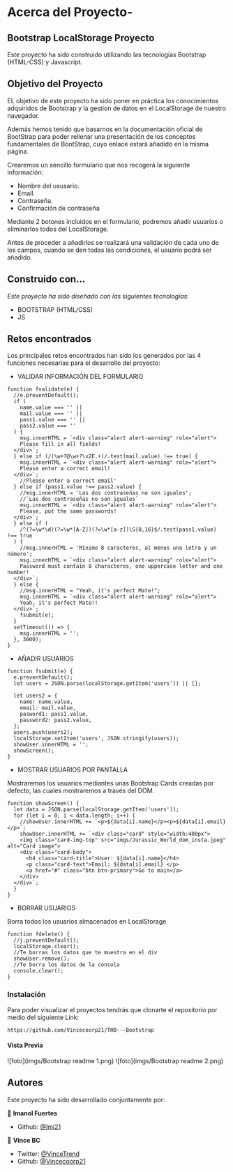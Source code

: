 # Acerca del Proyecto-

## Bootstrap LocalStorage Proyecto

Este proyecto ha sido construido utilizando las tecnologías Bootstrap (HTML-CSS) y Javascript.

## Objetivo del Proyecto

EL objetivo de este proyecto ha sido poner en práctica los conocimientos adquiridos de Bootstrap y la gestion de datos en el LocalStorage de nuestro navegador.

Además hemos tenido que basarnos en la documentación oficial de BootStrap para poder rellenar una presentación de los conceptos fundamentales de BootStrap, cuyo enlace estará añadido en la misma página.

Crearemos un sencillo formulario que nos recogerá la siguiente información:

- Nombre del ususario.
- Email.
- Contraseña.
- Confirmación de contraseña

Mediante 2 botones incluidos en el formulario, podremos añadir usuarios o eliminarlos todos del LocalStorage.

Antes de proceder a añadirlos se realizará una validación de cada uno de los campos, cuando se den todas las condiciones, el usuario podrá ser añadido.

## Construido con...

_Este proyecto ha sido diseñado con las siguientes tecnologías:_

- BOOTSTRAP (HTML/CSS)
- JS

## Retos encontrados

Los principales retos encontrados han sido los generados por las 4 funciones necesarias para el desarrollo del proyecto:

- VALIDAR INFORMACIÓN DEL FORMULARIO

```
function fvalidate(e) {
  //e.preventDefault();
  if (
    name.value === '' ||
    mail.value === '' ||
    pass1.value === '' ||
    pass2.value === ''
  ) {
    msg.innerHTML = `<div class="alert alert-warning" role="alert">
    Please fill in all fields!
  </div>`;
  } else if (/(\w+?@\w+?\x2E.+)/.test(mail.value) !== true) {
    msg.innerHTML = `<div class="alert alert-warning" role="alert">
    Please enter a correct email!
  </div>`;
    //Please enter a correct email'
  } else if (pass1.value !== pass2.value) {
    //msg.innerHTML = 'Las dos contraseñas no son iguales';
    //`Las dos contraseñas no son iguales`
    msg.innerHTML = `<div class="alert alert-warning" role="alert">
    Please, put the same passwords!
  </div>`;
  } else if (
    /^(?=\w*\d)(?=\w*[A-Z])(?=\w*[a-z])\S{8,16}$/.test(pass1.value) !== true
  ) {
    //msg.innerHTML = 'Mínimo 8 caracteres, al menos una letra y un número';
    msg.innerHTML = `<div class="alert alert-warning" role="alert">
    Password must contain 8 characteres, one uppercase letter and one number!
  </div>`;
  } else {
    //msg.innerHTML = "Yeah, it's perfect Mate!";
    msg.innerHTML = `<div class="alert alert-warning" role="alert">
    Yeah, it's perfect Mate!!
  </div>`;
    fsubmit(e);
  }
  setTimeout(() => {
    msg.innerHTML = '';
  }, 3000);
}
```

- AÑADIR USUARIOS

```
function fsubmit(e) {
  e.preventDefault();
  let users = JSON.parse(localStorage.getItem('users')) || [];

  let users2 = {
    name: name.value,
    email: mail.value,
    pasword1: pass1.value,
    password2: pass2.value,
  };
  users.push(users2);
  localStorage.setItem('users', JSON.stringify(users));
  showUser.innerHTML = '';
  showScreen();
}

```

- MOSTRAR USUARIOS POR PANTALLA

Mostraremos los usuarios mediantes unas Bootstrap Cards creadas por defecto, las cuales mostraremos a través del DOM.

```
function showScreen() {
  let data = JSON.parse(localStorage.getItem('users'));
  for (let i = 0; i < data.length; i++) {
    //showUser.innerHTML += `<p>${data[i].name}</p><p>${data[i].email}</p>`;
    showUser.innerHTML += `<div class="card" style="width:400px">
    <img class="card-img-top" src="imgs/Jurassic_World_dom_insta.jpeg" alt="Card image">
    <div class="card-body">
      <h4 class="card-title">User: ${data[i].name}</h4>
      <p class="card-text">Email: ${data[i].email} </p>
      <a href="#" class="btn btn-primary">Go to main</a>
    </div>
  </div>`;
  }
}
```

- BORRAR USUARIOS

Borra todos los usuarios almacenados en LocalStorage

```
function fdelete() {
  //j.preventDefault();
  localStorage.clear();
  //Te borras los datos que te muestra en el div
  showUser.remove();
  //Te borra los datos de la consola
  console.clear();
}

```

### Instalación

Para poder visualizar el proyectos tendrás que clonarte el repositorio por medio del siguiente Link:

```
https://github.com/Vincecoorp21/THB---Bootstrap
```

#### Vista Previa

![foto](imgs/Bootstrap readme 1.png)
![foto](imgs/Bootstrap readme 2.png)

## Autores

Este proyecto ha sido desarrollado conjuntamente por:

👤 **Imanol Fuertes**

- Github: [@Imi21](https://github.com/Imi21)

👤 **Vince BC**

- Twitter: [@VinceTrend](https://twitter.com/VinceTrend)
- Github: [@Vincecoorp21](https://github.com/Vincecoorp21)
